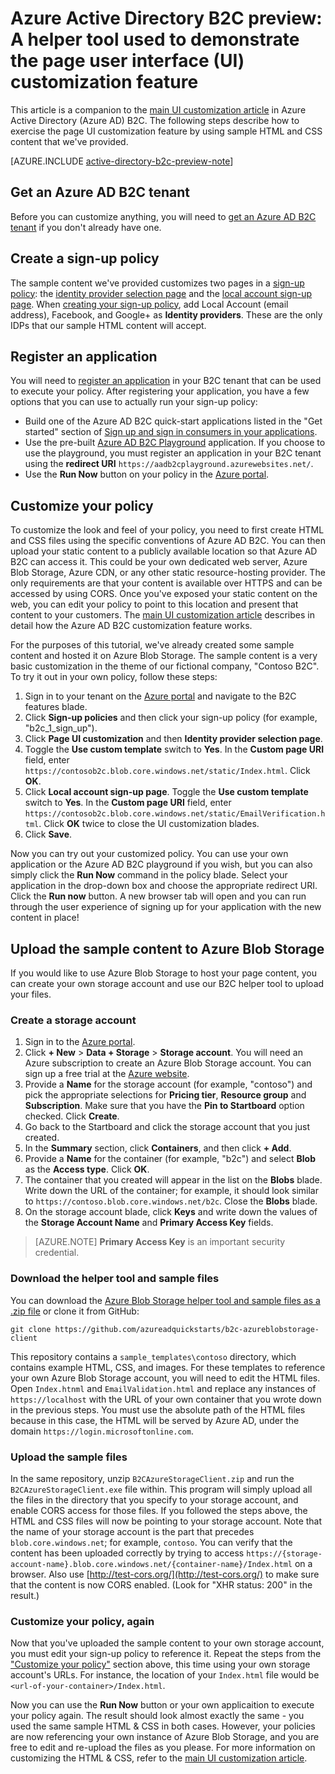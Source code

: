 <properties
	pageTitle="Azure Active Directory B2C preview: Page UI customization helper tool | Microsoft Azure"
	description="A helper tool used to demonstrate the page UI customization feature in Azure Active Directory B2C"
	services="active-directory-b2c"
	documentationCenter=""
	authors="swkrish"
	manager="msmbaldwin"
	editor="bryanla"/>

<tags
	ms.service="active-directory-b2c"
	ms.workload="identity"
	ms.tgt_pltfrm="na"
	ms.devlang="na"
	ms.topic="article"
	ms.date="12/22/2015"
	ms.author="swkrish"/>

# Azure Active Directory B2C preview: A helper tool used to demonstrate the page user interface (UI) customization feature

This article is a companion to the [main UI customization article](active-directory-b2c-reference-ui-customization.md) in Azure Active Directory (Azure AD) B2C. The following steps describe how to exercise the page UI customization feature by using sample HTML and CSS content that we've provided.

[AZURE.INCLUDE [active-directory-b2c-preview-note](../../includes/active-directory-b2c-preview-note.md)]

## Get an Azure AD B2C tenant

Before you can customize anything, you will need to [get an Azure AD B2C tenant](active-directory-b2c-get-started.md) if you don't already have one.

## Create a sign-up policy

The sample content we've provided customizes two pages in a [sign-up policy](active-directory-b2c-reference-policies.md#how-to-create-a-sign-up-policy): the [identity provider selection page](active-directory-b2c-reference-ui-customization.md#identity-provider-selection-page) and the [local account sign-up page](active-directory-b2c-reference-ui-customization.md#local-account-sign-up-page). When [creating your sign-up policy](active-directory-b2c-reference-policies.md#how-to-create-a-sign-up-policy), add Local Account (email address), Facebook, and Google+ as **Identity providers**. These are the only IDPs that our sample HTML content will accept.

## Register an application

You will need to [register an application](active-directory-b2c-app-registration.md) in your B2C tenant that can be used to execute your policy. After registering your application, you have a few options that you can use to actually run your sign-up policy:

- Build one of the Azure AD B2C quick-start applications listed in the "Get started" section of [Sign up and sign in consumers in your applications](active-directory-b2c-overview.md#getting-started).
- Use the pre-built [Azure AD B2C Playground](https://aadb2cplayground.azurewebsites.net) application. If you choose to use the playground, you must register an application in your B2C tenant using the **redirect URI** `https://aadb2cplayground.azurewebsites.net/`.
- Use the **Run Now** button on your policy in the [Azure portal](https://portal.azure.com/).

## Customize your policy

To customize the look and feel of your policy, you need to first create HTML and CSS files using the specific conventions of Azure AD B2C. You can then upload your static content to a publicly available location so that Azure AD B2C can access it. This could be your own dedicated web server, Azure Blob Storage, Azure CDN, or any other static resource-hosting provider. The only requirements are that your content is available over HTTPS and can be accessed by using CORS. Once you've exposed your static content on the web, you can edit your policy to point to this location and present that content to your customers. The [main UI customization article](active-directory-b2c-reference-ui-customization.md) describes in detail how the Azure AD B2C customization feature works.

For the purposes of this tutorial, we've already created some sample content and hosted it on Azure Blob Storage. The sample content is a very basic customization in the theme of our fictional company, "Contoso B2C". To try it out in your own policy, follow these steps:

1. Sign in to your tenant on the [Azure portal](https://portal.azure.com/) and navigate to the B2C features blade.
2. Click **Sign-up policies** and then click your sign-up policy (for example, "b2c_1_sign_up").
3. Click **Page UI customization** and then **Identity provider selection page**.
4. Toggle the **Use custom template** switch to **Yes**. In the **Custom page URI** field, enter `https://contosob2c.blob.core.windows.net/static/Index.html`. Click **OK**.
5. Click **Local account sign-up page**. Toggle the **Use custom template** switch to **Yes**. In the **Custom page URI** field, enter `https://contosob2c.blob.core.windows.net/static/EmailVerification.html`. Click **OK** twice to close the UI customization blades.
6. Click **Save**.

Now you can try out your customized policy. You can use your own application or the Azure AD B2C playground if you wish, but you can also simply click the **Run Now** command in the policy blade. Select your application in the drop-down box and choose the appropriate redirect URI. Click the **Run now** button. A new browser tab will open and you can run through the user experience of signing up for your application with the new content in place!

## Upload the sample content to Azure Blob Storage

If you would like to use Azure Blob Storage to host your page content, you can create your own storage account and use our B2C helper tool to upload your files.

### Create a storage account

1. Sign in to the [Azure portal](https://portal.azure.com/).
2. Click **+ New** > **Data + Storage** > **Storage account**. You will need an Azure subscription to create an Azure Blob Storage account. You can sign up a free trial at the [Azure website](https://azure.microsoft.com/pricing/free-trial/).
3. Provide a **Name** for the storage account (for example, "contoso") and pick the appropriate selections for **Pricing tier**, **Resource group** and **Subscription**. Make sure that you have the **Pin to Startboard** option checked. Click **Create**.
4. Go back to the Startboard and click the storage account that you just created.
5. In the **Summary** section, click **Containers**, and then click **+ Add**.
6. Provide a **Name** for the container (for example, "b2c") and select **Blob** as the **Access type**. Click **OK**.
7. The container that you created will appear in the list on the **Blobs** blade. Write down the URL of the container; for example, it should look similar to `https://contoso.blob.core.windows.net/b2c`. Close the **Blobs** blade.
8. On the storage account blade, click **Keys** and write down the values of the **Storage Account Name** and **Primary Access Key** fields.

> [AZURE.NOTE]
	**Primary Access Key** is an important security credential.

### Download the helper tool and sample files

You can download the [Azure Blob Storage helper tool and sample files as a .zip file](https://github.com/azureadquickstarts/b2c-azureblobstorage-client/archive/master.zip) or clone it from GitHub:

```
git clone https://github.com/azureadquickstarts/b2c-azureblobstorage-client
```

This repository contains a `sample_templates\contoso` directory, which contains example HTML, CSS, and images. For these templates to reference your own Azure Blob Storage account, you will need to edit the HTML files. Open `Index.htnml` and `EmailValidation.html` and replace any instances of `https://localhost` with the URL of your own container that you wrote down in the previous steps. You must use the absolute path of the HTML files because in this case, the HTML will be served by Azure AD, under the domain `https://login.microsoftonline.com`.

### Upload the sample files

In the same repository, unzip `B2CAzureStorageClient.zip` and run the `B2CAzureStorageClient.exe` file within. This program will simply upload all the files in the directory that you specify to your storage account, and enable CORS access for those files. If you followed the steps above, the HTML and CSS files will now be pointing to your storage account. Note that the name of your storage account is the part that precedes `blob.core.windows.net`; for example, `contoso`. You can verify that the content has been uploaded correctly by trying to access `https://{storage-account-name}.blob.core.windows.net/{container-name}/Index.html` on a browser. Also use [http://test-cors.org/](http://test-cors.org/) to make sure that the content is now CORS enabled. (Look for "XHR status: 200" in the result.)

### Customize your policy, again

Now that you've uploaded the sample content to your own storage account, you must edit your sign-up policy to reference it. Repeat the steps from the ["Customize your policy"](#customize-your-policy) section above, this time using your own storage account's URLs. For instance, the location of your `Index.html` file would be `<url-of-your-container>/Index.html`.

Now you can use the **Run Now** button or your own applicaition to execute your policy again. The result should look almost exactly the same - you used the same sample HTML & CSS in both cases. However, your policies are now referencing your own instance of Azure Blob Storage, and you are free to edit and re-upload the files as you please. For more information on customizing the HTML & CSS, refer to the [main UI customization article](active-directory-b2c-reference-ui-customization.md).
